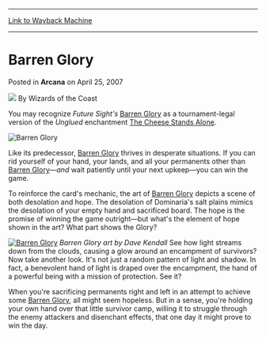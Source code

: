 
---
[Link to Wayback Machine](https://web.archive.org/web/20210925040107/https://magic.wizards.com/en/articles/archive/barren-glory-2007-04-25)

[_metadata_:author]:- "Wizards of the Coast"
[_metadata_:description]:- "You may recognize Future Sight's Barren Glory as a tournament-legal version of the Unglued enchantment The Cheese Stands Alone. Like its predecessor, Barren Glory thrives in desperate situations. If you can rid yourself of your hand, your lands, and all your permanents other than Barren Glory—and wait patiently until your next upkeep—you can win the game. To reinforce the"
[_metadata_:generator]:- "Drupal 7 (http://drupal.org)"
[_metadata_:node]:- "601936"
[_metadata_:publish_date]:- "2007-04-25"
[_metadata_:source]:- "div-main-content"
[_metadata_:title]:- "Barren Glory"
[_metadata_:wayback_capture_timestamp]:- "2021-09-25 04:01:07"
[_metadata_:wayback_raw_url]:- "https://web.archive.org/web/20210925040107id_/https://magic.wizards.com/en/articles/archive/barren-glory-2007-04-25"
[_metadata_:wayback_url]:- "https://magic.wizards.com/en/articles/archive/barren-glory-2007-04-25"
---


Barren Glory
============



 Posted in **Arcana**
 on April 25, 2007 






![](https://media.magic.wizards.com/styles/auth_small/public/images/person/wizards_author.jpg)
By Wizards of the Coast












You may recognize *Future Sight's* [Barren Glory](https://gatherer.wizards.com/Pages/Card/Details.aspx?name=Barren+Glory) as a tournament-legal version of the *Unglued* enchantment [The Cheese Stands Alone](https://gatherer.wizards.com/Pages/Card/Details.aspx?name=The+Cheese+Stands+Alone).



![Barren Glory](http://gatherer.wizards.com/Handlers/Image.ashx?type=card&name=Barren+Glory)

Like its predecessor, [Barren Glory](https://gatherer.wizards.com/Pages/Card/Details.aspx?name=Barren+Glory) thrives in desperate situations. If you can rid yourself of your hand, your lands, and all your permanents other than [Barren Glory](https://gatherer.wizards.com/Pages/Card/Details.aspx?name=Barren+Glory)—*and* wait patiently until your next upkeep—you can win the game.


To reinforce the card's mechanic, the art of [Barren Glory](https://gatherer.wizards.com/Pages/Card/Details.aspx?name=Barren+Glory) depicts a scene of both desolation and hope. The desolation of Dominaria's salt plains mimics the desolation of your empty hand and sacrificed board. The hope is the promise of winning the game outright—but what's the element of hope shown in the art? What part shows the Glory?


[![Barren Glory](http://www.wizards.com/magic/images/cardart/FUT/Barren_Glory_640.jpg)](http://gatherer.wizards.com/Pages/Card/Details.aspx?&name=Barren%2BGlory)
*Barren Glory art by Dave Kendall*
See how light streams down from the clouds, causing a glow around an encampment of survivors? Now take another look. It's not just a random pattern of light and shadow. In fact, a benevolent hand of light is draped over the encampment, the hand of a powerful being with a mission of protection. See it?


When you're sacrificing permanents right and left in an attempt to achieve some [Barren Glory](https://gatherer.wizards.com/Pages/Card/Details.aspx?name=Barren+Glory), all might seem hopeless. But in a sense, you're holding your own hand over that little survivor camp, willing it to struggle through the enemy attackers and disenchant effects, that one day it might prove to win the day.








